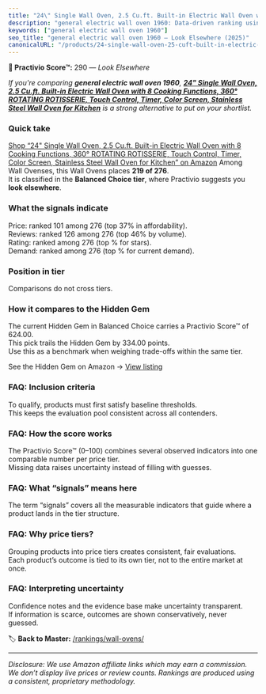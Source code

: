 ```yaml
---
title: "24\" Single Wall Oven, 2.5 Cu.ft. Built-in Electric Wall Oven with 8 Cooking Functions, 360° ROTATING ROTISSERIE, Touch Control, Timer, Color Screen, Stainless Steel Wall Oven for Kitchen"
description: "general electric wall oven 1960: Data-driven ranking using the Practivio Score™. Positioned by quality, value, demand, findability, momentum."
keywords: ["general electric wall oven 1960"]
seo_title: "general electric wall oven 1960 — Look Elsewhere (2025)"
canonicalURL: "/products/24-single-wall-oven-25-cuft-built-in-electric-wall-oven-with-8-cooking-functions-360-rotating-rotisserie-touch-control-timer-color-screen-stainless-steel-wall-oven-for-kitchen-B0FKGNNQ5B/"
---
```


**🚫 Practivio Score™:** 290 — _Look Elsewhere_


*If you're comparing **general electric wall oven 1960**, **[24" Single Wall Oven, 2.5 Cu.ft. Built-in Electric Wall Oven with 8 Cooking Functions, 360° ROTATING ROTISSERIE, Touch Control, Timer, Color Screen, Stainless Steel Wall Oven for Kitchen](https://www.amazon.com/dp/B0FKGNNQ5B?tag=practivio-20)** is a strong alternative to put on your shortlist.*
### Quick take
[Shop “24" Single Wall Oven, 2.5 Cu.ft. Built-in Electric Wall Oven with 8 Cooking Functions, 360° ROTATING ROTISSERIE, Touch Control, Timer, Color Screen, Stainless Steel Wall Oven for Kitchen” on Amazon](https://www.amazon.com/dp/B0FKGNNQ5B?tag=practivio-20)
Among Wall Ovenses, this Wall Ovens places **219 of 276**.  
It is classified in the **Balanced Choice tier**, where Practivio suggests you **look elsewhere**.

### What the signals indicate
Price: ranked 101 among 276 (top 37% in affordability).  
Reviews: ranked 126 among 276 (top 46% by volume).  
Rating: ranked  among 276 (top % for stars).  
Demand: ranked  among 276 (top % for current demand).

### Position in tier
Comparisons do not cross tiers.

### How it compares to the Hidden Gem
The current Hidden Gem in Balanced Choice carries a Practivio Score™ of 624.00.  
This pick trails the Hidden Gem by 334.00 points.  
Use this as a benchmark when weighing trade-offs within the same tier.  

See the Hidden Gem on Amazon → [View listing](https://www.amazon.com/dp/B0DGJZT9QN?tag=practivio-20)

### FAQ: Inclusion criteria
To qualify, products must first satisfy baseline thresholds.  
This keeps the evaluation pool consistent across all contenders.

### FAQ: How the score works
The Practivio Score™ (0–100) combines several observed indicators into one comparable number per price tier.  
Missing data raises uncertainty instead of filling with guesses.

### FAQ: What “signals” means here
The term “signals” covers all the measurable indicators that guide where a product lands in the tier structure.

### FAQ: Why price tiers?
Grouping products into price tiers creates consistent, fair evaluations.  
Each product’s outcome is tied to its own tier, not to the entire market at once.

### FAQ: Interpreting uncertainty
Confidence notes and the evidence base make uncertainty transparent.  
If information is scarce, outcomes are shown conservatively, never guessed.


🏷️ **Back to Master:** [/rankings/wall-ovens/](/rankings/wall-ovens/)

---
_Disclosure: We use Amazon affiliate links which may earn a commission. We don’t display live prices or review counts. Rankings are produced using a consistent, proprietary methodology._
